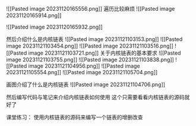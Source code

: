 
![[Pasted image 20231120165556.png]]
遍历比较麻烦
![[Pasted image 20231120165914.png]]

![[Pasted image 20231120165932.png]]

然后介绍什么是内核链表
![[Pasted image 20231121103153.png]]
![[Pasted image 20231121103454.png]]
![[Pasted image 20231121103516.png]]
![[Pasted image 20231121103721.png]]
关于内核链表的基本要求
![[Pasted image 20231121103755.png]]
![[Pasted image 20231121103838.png]]
![[Pasted image 20231121104956.png]]
![[Pasted image 20231121105554.png]]
![[Pasted image 20231121105704.png]]

画图介绍了什么是内核链表
![[Pasted image 20231121104706.png]]

然后编写代码与笔记来介绍内核链表如何使用
这个只需要看看内核链表的源码就好了

课堂练习：
使用内核链表的源码来编写一个链表的增删改查
